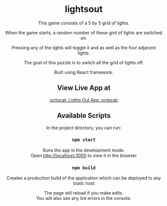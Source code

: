 <div align="center">
  
# lightsout

This game consists of a 5 by 5 grid of lights.

When the game starts, a random number of these gird of lights are switched on.

Pressing any of the lights will toggle it and as well as the four adjacent lights.

The goal of this puzzle is to switch all the grid of lights off.

Built using React framework.

## View Live App at

<a href="https://EzioAuditore-daFirenze.github.io/lights-out/ ">:octocat: Lights Out App :octocat:</a>

## Available Scripts

In the project directory, you can run:

### `npm start`

Runs the app in the development mode.<br>
Open [http://localhost:3000](http://localhost:3000) to view it in the browser

### `npm build`

Creates a production build of the application which can be deployed to any static host

The page will reload if you make edits.<br>
You will also see any lint errors in the console.
